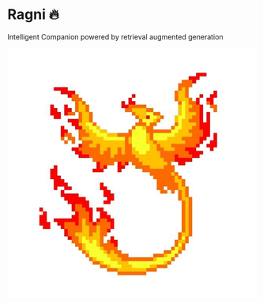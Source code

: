 # Ragni 🔥
Intelligent Companion powered by retrieval augmented generation

![Ragni]( data/icon.jpg "Ragni")
